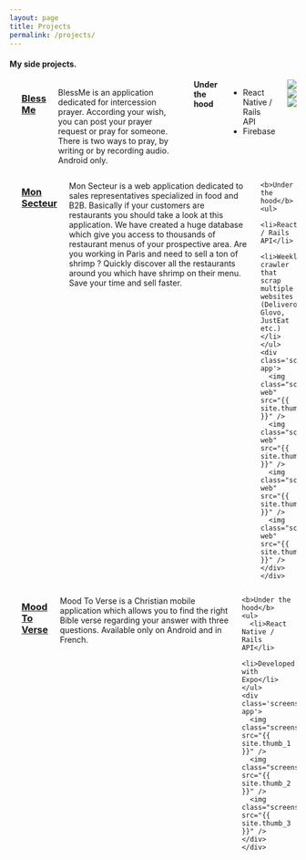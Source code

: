 ```yaml
---
layout: page
title: Projects
permalink: /projects/
---
```

<script async src="https://www.googletagmanager.com/gtag/js?id=UA-90123342-2"></script>
<script>
  window.dataLayer = window.dataLayer || [];
  function gtag(){dataLayer.push(arguments);}
  gtag('js', new Date());

  gtag('config', 'UA-90123342-2');
</script>

<h4 class='title-sub'>My side projects.</h4>

<div class="row">
	<div class="small-12 columns">
	<br>
	<a href="https://www.blessmeapp.com/fr/" target="_blank"><h3>Bless Me</h3></a>
    <p>BlessMe is an application dedicated for intercession prayer. According your wish, you can post your prayer request or pray for someone. There is two ways to pray, by writing or by recording audio. Android only.</p>
    <b>Under the hood</b>
    <ul>
      <li>React Native / Rails API</li>
      <li>Firebase</li>
    </ul>
    <div class='screenshot-app'>
      <img class="screenshot" src="{{ site.thumb_8 }}" />
      <img class="screenshot" src="{{ site.thumb_9 }}" />
      <img class="screenshot" src="{{ site.thumb_10 }}" />
    </div>
	</div>
</div>

<div class="row">
	<div class="small-12 columns">
	<br>
	<a href="https://www.monsecteur.com/" target="_blank"><h3>Mon Secteur</h3></a>
    <p>Mon Secteur is a web application dedicated to sales representatives specialized in food and B2B. Basically if your customers are restaurants you should take a look at this application. We have created a huge database which give you access to thousands of restaurant menus of your prospective area. Are you  working in Paris and need to sell a ton of shrimp ? Quickly discover all the restaurants around you which have shrimp on their menu. Save your time and sell faster.</p>

    <b>Under the hood</b>
    <ul>
      <li>ReactJS / Rails API</li>
      <li>Weekly crawler that scrap multiple websites (Deliveroo, Glovo, JustEat etc.)</li>
    </ul>
    <div class='screenshot-app'>
      <img class="screenshot-web" src="{{ site.thumb_4 }}" />
      <img class="screenshot-web" src="{{ site.thumb_7 }}" />
      <img class="screenshot-web" src="{{ site.thumb_5 }}" />
      <img class="screenshot-web" src="{{ site.thumb_6 }}" />
    </div>
	</div>
</div>

<div class="row">
	<div class="small-12 columns">
	<br>
	<a href="https://play.google.com/store/apps/details?id=com.moodtoverse.moodtoverse" target="_blank"><h3>Mood To Verse</h3></a>
    <p> Mood To Verse is a Christian mobile application which allows you to find the right Bible verse regarding your answer with three questions. Available only on Android and in French. </p>

    <b>Under the hood</b>
    <ul>
      <li>React Native / Rails API</li>
      <li>Developed with Expo</li>
    </ul>
    <div class='screenshot-app'>
      <img class="screenshot" src="{{ site.thumb_1 }}" />
      <img class="screenshot" src="{{ site.thumb_2 }}" />
      <img class="screenshot" src="{{ site.thumb_3 }}" />
    </div>
	</div>
</div>
